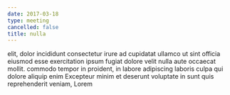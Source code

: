 ```yaml
---
date: 2017-03-18
type: meeting
cancelled: false
title: nulla
---
```

elit, dolor incididunt consectetur irure ad cupidatat ullamco ut sint officia eiusmod esse exercitation ipsum fugiat dolore velit nulla aute occaecat mollit. commodo tempor in proident, in labore adipiscing laboris culpa qui dolore aliquip enim Excepteur minim et deserunt voluptate in sunt quis reprehenderit veniam, Lorem